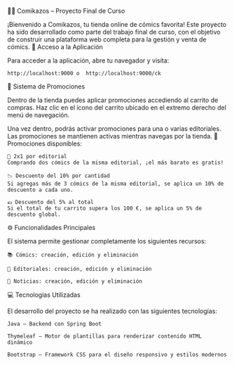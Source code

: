 🦸‍♂️ Comikazos – Proyecto Final de Curso

¡Bienvenido a Comikazos, tu tienda online de cómics favorita!
Este proyecto ha sido desarrollado como parte del trabajo final de curso, con el objetivo de construir una plataforma web completa para la gestión y venta de cómics.
🚀 Acceso a la Aplicación

Para acceder a la aplicación, abre tu navegador y visita:

    http://localhost:9000 o  http://localhost:9000/ck

🛒 Sistema de Promociones

Dentro de la tienda puedes aplicar promociones accediendo al carrito de compras. Haz clic en el ícono del carrito ubicado en el extremo derecho del menú de navegación.

Una vez dentro, podrás activar promociones para una o varias editoriales. Las promociones se mantienen activas mientras navegas por la tienda.
📢 Promociones disponibles:

    🎁 2x1 por editorial
    Comprando dos cómics de la misma editorial, ¡el más barato es gratis!

    📉 Descuento del 10% por cantidad
    Si agregas más de 3 cómics de la misma editorial, se aplica un 10% de descuento a cada uno.

    💶 Descuento del 5% al total
    Si el total de tu carrito supera los 100 €, se aplica un 5% de descuento global.

⚙️ Funcionalidades Principales

El sistema permite gestionar completamente los siguientes recursos:

    📚 Cómics: creación, edición y eliminación

    🏢 Editoriales: creación, edición y eliminación

    📰 Noticias: creación, edición y eliminación

💻 Tecnologías Utilizadas

El desarrollo del proyecto se ha realizado con las siguientes tecnologías:

    Java – Backend con Spring Boot

    Thymeleaf – Motor de plantillas para renderizar contenido HTML dinámico

    Bootstrap – Framework CSS para el diseño responsivo y estilos modernos
